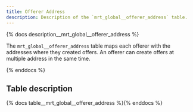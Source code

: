 ```yaml
---
title: Offerer Address
description: Description of the `mrt_global__offerer_address` table.
---
```


{% docs description__mrt_global__offerer_address %}

The `mrt_global__offerer_address` table maps each offerer with the addresses where they created offers. An offerer can create offers at multiple address in the same time.

{% enddocs %}

## Table description

{% docs table__mrt_global__offerer_address %}{% enddocs %}

